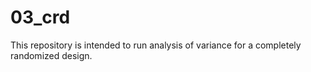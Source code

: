 # 03_crd

This repository is intended to run analysis of variance for a completely randomized design.
